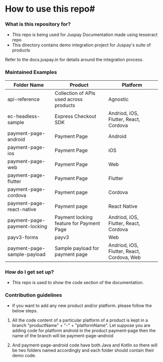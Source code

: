 # How to use this repo#

### What is this repository for? ###

* This repo is being used for Juspay Documentation made using tesseract repo
* This directory contains demo integration project for Juspay's suite of products

Refer to the docs.juspay.in for details around the integration process.

### Maintained Examples

| Folder Name                  | Product                                  | Platform                                   |
|------------------------------|------------------------------------------|--------------------------------------------|
| api-reference                | Collection of APIs used across products  | Agnostic                                   |
| ec-headless-sample           | Express Checkout SDK                     | Andriod, iOS, Flutter, React, Cordova      |
| payment-page-android         | Payment Page                             | Android                                    |
| payment-page-ios             | Payment Page                             | iOS                                        |
| payment-page-web             | Payment Page                             | Web                                        |
| payment-page-flutter         | Payment Page                             | Flutter                                    |
| payment-page-cordova         | Payment page                             | Cordova                                    |
| payment-page-react-native    | Payment page                             | React Native                               |
| payment-page-payment-locking | Payment locking feature for Payment Page | Andriod, iOS, Flutter, React, Cordova      |
| payv3-forms                  | payv3                                    | Web                                        |
| payment-page-sample-payload  | Sample payload for payment page          | Andriod, iOS, Flutter, React, Cordova, Web |

### How do I get set up? ###

* This repo is used to show the code section of the documentation.

### Contribution guidelines ###

* If you want to add any new product and/or platform. please follow the below steps.

1. All the code content of a particular platform of a product is kept in a branch "productName" + "-" + "platformName".
    Let suppose you are adding code for platform android in the product payment-page then the name of the branch will be 
        payment-page-android

2. And payment-page-android code have both Java and Kotlin so there will be two folders named accordingly and each folder should contain their demo code.
